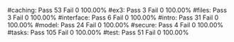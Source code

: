 #caching:
	Pass 53 Fail 0 100.00%
#ex3:
	Pass 3 Fail 0 100.00%
#files:
	Pass 3 Fail 0 100.00%
#interface:
	Pass 6 Fail 0 100.00%
#intro:
	Pass 31 Fail 0 100.00%
#model:
	Pass 24 Fail 0 100.00%
#secure:
	Pass 4 Fail 0 100.00%
#tasks:
	Pass 105 Fail 0 100.00%
#test:
	Pass 51 Fail 0 100.00%
